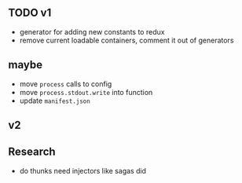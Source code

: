 ## TODO v1
* generator for adding new constants to redux
* remove current loadable containers, comment it out of generators

## maybe
* move `process` calls to config
* move `process.stdout.write` into function
* update `manifest.json`

## v2

## Research
* do thunks need injectors like sagas did

